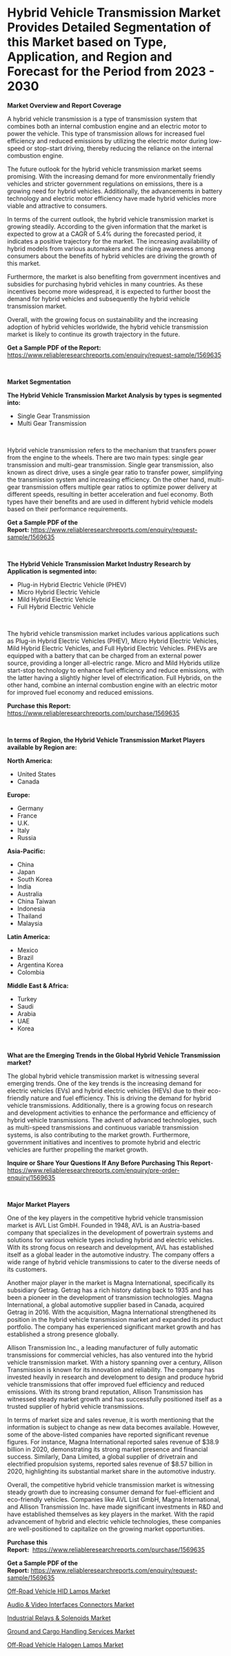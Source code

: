 <p><h1>Hybrid Vehicle Transmission Market Provides Detailed Segmentation of this Market based on Type, Application, and Region and Forecast for the Period from 2023 - 2030</h1></p><p><strong>Market Overview and Report Coverage</strong></p>
<p><p>A hybrid vehicle transmission is a type of transmission system that combines both an internal combustion engine and an electric motor to power the vehicle. This type of transmission allows for increased fuel efficiency and reduced emissions by utilizing the electric motor during low-speed or stop-start driving, thereby reducing the reliance on the internal combustion engine.</p><p>The future outlook for the hybrid vehicle transmission market seems promising. With the increasing demand for more environmentally friendly vehicles and stricter government regulations on emissions, there is a growing need for hybrid vehicles. Additionally, the advancements in battery technology and electric motor efficiency have made hybrid vehicles more viable and attractive to consumers.</p><p>In terms of the current outlook, the hybrid vehicle transmission market is growing steadily. According to the given information that the market is expected to grow at a CAGR of 5.4% during the forecasted period, it indicates a positive trajectory for the market. The increasing availability of hybrid models from various automakers and the rising awareness among consumers about the benefits of hybrid vehicles are driving the growth of this market.</p><p>Furthermore, the market is also benefiting from government incentives and subsidies for purchasing hybrid vehicles in many countries. As these incentives become more widespread, it is expected to further boost the demand for hybrid vehicles and subsequently the hybrid vehicle transmission market.</p><p>Overall, with the growing focus on sustainability and the increasing adoption of hybrid vehicles worldwide, the hybrid vehicle transmission market is likely to continue its growth trajectory in the future.</p></p>
<p><strong>Get a Sample PDF of the Report:</strong> <a href="https://www.reliableresearchreports.com/enquiry/request-sample/1569635">https://www.reliableresearchreports.com/enquiry/request-sample/1569635</a></p>
<p>&nbsp;</p>
<p><strong>Market Segmentation</strong></p>
<p><strong>The Hybrid Vehicle Transmission Market Analysis by types is segmented into:</strong></p>
<p><ul><li>Single Gear Transmission</li><li>Multi Gear Transmission</li></ul></p>
<p>&nbsp;</p>
<p><p>Hybrid vehicle transmission refers to the mechanism that transfers power from the engine to the wheels. There are two main types: single gear transmission and multi-gear transmission. Single gear transmission, also known as direct drive, uses a single gear ratio to transfer power, simplifying the transmission system and increasing efficiency. On the other hand, multi-gear transmission offers multiple gear ratios to optimize power delivery at different speeds, resulting in better acceleration and fuel economy. Both types have their benefits and are used in different hybrid vehicle models based on their performance requirements.</p></p>
<p><strong>Get a Sample PDF of the Report:</strong>&nbsp;<a href="https://www.reliableresearchreports.com/enquiry/request-sample/1569635">https://www.reliableresearchreports.com/enquiry/request-sample/1569635</a></p>
<p>&nbsp;</p>
<p><strong>The Hybrid Vehicle Transmission Market Industry Research by Application is segmented into:</strong></p>
<p><ul><li>Plug-in Hybrid Electric Vehicle (PHEV)</li><li>Micro Hybrid Electric Vehicle</li><li>Mild Hybrid Electric Vehicle</li><li>Full Hybrid Electric Vehicle</li></ul></p>
<p>&nbsp;</p>
<p><p>The hybrid vehicle transmission market includes various applications such as Plug-in Hybrid Electric Vehicles (PHEV), Micro Hybrid Electric Vehicles, Mild Hybrid Electric Vehicles, and Full Hybrid Electric Vehicles. PHEVs are equipped with a battery that can be charged from an external power source, providing a longer all-electric range. Micro and Mild Hybrids utilize start-stop technology to enhance fuel efficiency and reduce emissions, with the latter having a slightly higher level of electrification. Full Hybrids, on the other hand, combine an internal combustion engine with an electric motor for improved fuel economy and reduced emissions.</p></p>
<p><strong>Purchase this Report:</strong>&nbsp; <a href="https://www.reliableresearchreports.com/purchase/1569635">https://www.reliableresearchreports.com/purchase/1569635</a></p>
<p>&nbsp;</p>
<p><strong>In terms of Region, the Hybrid Vehicle Transmission Market Players available by Region are:</strong></p>
<p>
    <p> <strong> North America: </strong>
        <ul>
            <li>United States</li>
            <li>Canada</li>
        </ul>
        </p> 
    <p> <strong> Europe: </strong>
        <ul>
            <li>Germany</li>
            <li>France</li>
            <li>U.K.</li>
            <li>Italy</li>
            <li>Russia</li>
        </ul>
        </p> 
    <p> <strong> Asia-Pacific: </strong>
        <ul>
            <li>China</li>
            <li>Japan</li>
            <li>South Korea</li>
            <li>India</li>
            <li>Australia</li>
            <li>China Taiwan</li>
            <li>Indonesia</li>
            <li>Thailand</li>
            <li>Malaysia</li>
        </ul>
        </p> 
    <p> <strong> Latin America: </strong>
        <ul>
            <li>Mexico</li>
            <li>Brazil</li>
            <li>Argentina Korea</li>
            <li>Colombia</li>
        </ul>
        </p> 
    <p> <strong> Middle East & Africa: </strong>
        <ul>
            <li>Turkey</li>
            <li>Saudi</li>
            <li>Arabia</li>
            <li>UAE</li>
            <li>Korea</li>
        </ul>
    </p>
    </p>
<p>&nbsp;</p>
<p><strong>What are the Emerging Trends in the Global Hybrid Vehicle Transmission market?</strong></p>
<p><p>The global hybrid vehicle transmission market is witnessing several emerging trends. One of the key trends is the increasing demand for electric vehicles (EVs) and hybrid electric vehicles (HEVs) due to their eco-friendly nature and fuel efficiency. This is driving the demand for hybrid vehicle transmissions. Additionally, there is a growing focus on research and development activities to enhance the performance and efficiency of hybrid vehicle transmissions. The advent of advanced technologies, such as multi-speed transmissions and continuous variable transmission systems, is also contributing to the market growth. Furthermore, government initiatives and incentives to promote hybrid and electric vehicles are further propelling the market growth.</p></p>
<p><strong>Inquire or Share Your Questions If Any Before Purchasing This Report</strong>- <a href="https://www.reliableresearchreports.com/enquiry/pre-order-enquiry/1569635">https://www.reliableresearchreports.com/enquiry/pre-order-enquiry/1569635</a></p>
<p>&nbsp;</p>
<p><strong>Major Market Players</strong></p>
<p><p>One of the key players in the competitive hybrid vehicle transmission market is AVL List GmbH. Founded in 1948, AVL is an Austria-based company that specializes in the development of powertrain systems and solutions for various vehicle types including hybrid and electric vehicles. With its strong focus on research and development, AVL has established itself as a global leader in the automotive industry. The company offers a wide range of hybrid vehicle transmissions to cater to the diverse needs of its customers.</p><p>Another major player in the market is Magna International, specifically its subsidiary Getrag. Getrag has a rich history dating back to 1935 and has been a pioneer in the development of transmission technologies. Magna International, a global automotive supplier based in Canada, acquired Getrag in 2016. With the acquisition, Magna International strengthened its position in the hybrid vehicle transmission market and expanded its product portfolio. The company has experienced significant market growth and has established a strong presence globally.</p><p>Allison Transmission Inc., a leading manufacturer of fully automatic transmissions for commercial vehicles, has also ventured into the hybrid vehicle transmission market. With a history spanning over a century, Allison Transmission is known for its innovation and reliability. The company has invested heavily in research and development to design and produce hybrid vehicle transmissions that offer improved fuel efficiency and reduced emissions. With its strong brand reputation, Allison Transmission has witnessed steady market growth and has successfully positioned itself as a trusted supplier of hybrid vehicle transmissions.</p><p>In terms of market size and sales revenue, it is worth mentioning that the information is subject to change as new data becomes available. However, some of the above-listed companies have reported significant revenue figures. For instance, Magna International reported sales revenue of $38.9 billion in 2020, demonstrating its strong market presence and financial success. Similarly, Dana Limited, a global supplier of drivetrain and electrified propulsion systems, reported sales revenue of $8.57 billion in 2020, highlighting its substantial market share in the automotive industry.</p><p>Overall, the competitive hybrid vehicle transmission market is witnessing steady growth due to increasing consumer demand for fuel-efficient and eco-friendly vehicles. Companies like AVL List GmbH, Magna International, and Allison Transmission Inc. have made significant investments in R&D and have established themselves as key players in the market. With the rapid advancement of hybrid and electric vehicle technologies, these companies are well-positioned to capitalize on the growing market opportunities.</p></p>
<p><strong>Purchase this Report:</strong>&nbsp;&nbsp;<a href="https://www.reliableresearchreports.com/purchase/1569635">https://www.reliableresearchreports.com/purchase/1569635</a></p>
<p></p>
<p><strong>Get a Sample PDF of the Report:</strong>&nbsp;<a href="https://www.reliableresearchreports.com/enquiry/request-sample/1569635">https://www.reliableresearchreports.com/enquiry/request-sample/1569635</a></p>
<p><p><a href="https://www.linkedin.com/pulse/off-road-vehicle-hid-lamps-market-share-amp-new-trends-analysis/">Off-Road Vehicle HID Lamps Market</a></p><p><a href="https://github.com/sndrkn/Market-Research-Report-List-1/blob/main/audio-video-interfaces-connectors-market.md">Audio & Video Interfaces Connectors Market</a></p><p><a href="https://github.com/amae102299/Market-Research-Report-List-1/blob/main/industrial-relays-solenoids-market.md">Industrial Relays & Solenoids Market</a></p><p><a href="https://medium.com/@robbleannon/ground-and-cargo-handling-services-market-comprehensive-assessment-by-type-application-and-6b6e5dfc3fbd">Ground and Cargo Handling Services Market</a></p><p><a href="https://www.linkedin.com/pulse/off-road-vehicle-halogen-lamps-market-size-share-global/">Off-Road Vehicle Halogen Lamps Market</a></p></p>